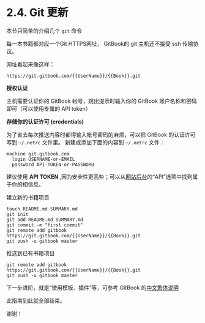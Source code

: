 # **2.4. Git 更新**

本节只简单的介绍几个 `git` 命令

每一本书籍都对应一个Git HTTPS网址， GitBook的 git 主机还不接受 ssh 传输协议。

网址看起来像这样：

    https://git.gitbook.com/{{UserName}}/{{Book}}.git

**授权认证**

主机需要认证你的 GitBook 帐号，跳出提示时输入你的 GitBook 账户名称和密码即可（可以使用专属的 API token）

**存储你的认证许可 (credentials)**

为了省去每次推送内容时都得输入帐号密码的麻烦，可以把 GitBook 的认证许可写到 `~/.netrc` 文件里。
新建或添加下面的内容到 `~/.netrc` 文件：

    machine git.gitbook.com
      login USERNAME-or-EMAIL
      password API-TOKEN-or-PASSWORD

建议使用 **API TOKEN** ,因为安全性更高些；可以从[网站后台](https://www.gitbook.com/settings#api)的“API”选项中找到属于你的相信息。

建立新的书籍项目

    touch README.md SUMMARY.md
    git init
    git add README.md SUMMARY.md
    git commit -m "first commit"
    git remote add gitbook https://git.gitbook.com/{{UserName}}/{{Book}}.git
    git push -u gitbook master

推送到已有书籍项目

    git remote add gitbook https://git.gitbook.com/{{UserName}}/{{Book}}.git
    git push -u gitbook master

下一步进阶，就是“使用模板、插件”等，可参考 GitBook 的[中文繁体说明](https://www.gitbook.com/book/wastemobile/gitbook-chinese/details)

此指南到此就全部结束。

谢谢！